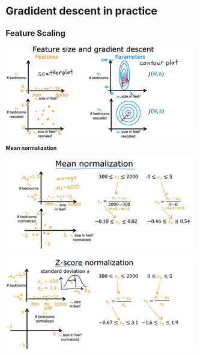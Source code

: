 # Gradident descent in practice

## Feature Scaling

![feature_size_and_gradient_descent](../../../images/machine-learning/feature_size_and_gradient_descent.png)

**Mean normalization**

![image-20240411203400735](../../../images/machine-learning/image-20240411203400735.png)

![image-20240411203746137](../../../images/machine-learning/image-20240411203746137.png)
